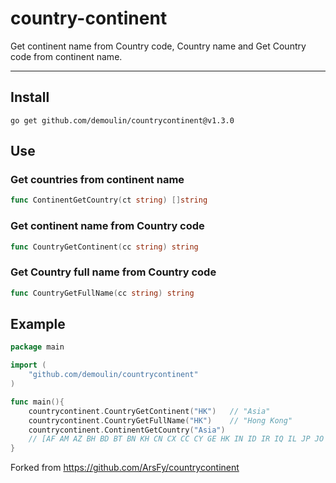 # country-continent

Get continent name from Country code, Country name and Get Country code from continent name.

-----

## Install

``` shell
go get github.com/demoulin/countrycontinent@v1.3.0
```

## Use

### Get countries from continent name

``` go
func ContinentGetCountry(ct string) []string
```

### Get continent name from Country code

``` go
func CountryGetContinent(cc string) string
```

### Get Country full name from Country code

``` go
func CountryGetFullName(cc string) string
```

## Example

```go
package main

import (
    "github.com/demoulin/countrycontinent"
)

func main(){
    countrycontinent.CountryGetContinent("HK")   // "Asia"
    countrycontinent.CountryGetFullName("HK")    // "Hong Kong"
    countrycontinent.ContinentGetCountry("Asia")
    // [AF AM AZ BH BD BT BN KH CN CX CC CY GE HK IN ID IR IQ IL JP JO KZ KP KR KW KG LA LB MY MV MN MM NP OM PK PH QA RU SA SG LK SY TW TJ TH TR TM AE UZ VN YE]
}
```

Forked from <https://github.com/ArsFy/countrycontinent> 